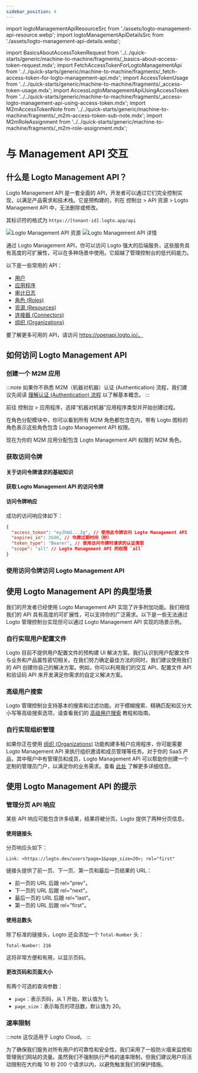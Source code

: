 ```yaml
---
sidebar_position: 4
---
```


import logtoManagementApiResourceSrc from './assets/logto-management-api-resource.webp';
import logtoManagementApiDetailsSrc from './assets/logto-management-api-details.webp';

import BasicsAboutAccessTokenRequest from '../../quick-starts/generic/machine-to-machine/fragments/\_basics-about-access-token-request.mdx';
import FetchAccessTokenForLogtoManagementApi from '../../quick-starts/generic/machine-to-machine/fragments/\_fetch-access-token-for-logto-management-api.mdx';
import AccessTokenUsage from '../../quick-starts/generic/machine-to-machine/fragments/\_access-token-usage.mdx';
import AccessLogtoManagementApiUsingAccessToken from '../../quick-starts/generic/machine-to-machine/fragments/\_access-logto-management-api-using-access-token.mdx';
import M2mAccessTokenNote from '../../quick-starts/generic/machine-to-machine/fragments/\_m2m-access-token-sub-note.mdx';
import M2mRoleAssignment from '../../quick-starts/generic/machine-to-machine/fragments/\_m2m-role-assignment.mdx';

# 与 Management API 交互

## 什么是 Logto Management API？

Logto Management API 是一套全面的 API，开发者可以通过它们完全控制实现，以满足产品需求和技术栈。它是预构建的，列在 <CloudLink to="/api-resources">控制台 > API 资源 > Logto Management API</CloudLink> 中，无法删除或修改。

其标识符的格式为 `https://[tenant-id].logto.app/api`

<img alt="Logto Management API 资源" src={logtoManagementApiResourceSrc} />

<img alt="Logto Management API 详情" src={logtoManagementApiDetailsSrc} />

通过 Logto Management API，你可以访问 Logto 强大的后端服务，这些服务具有高度的可扩展性，可以在多种场景中使用。它超越了管理控制台的低代码能力。

以下是一些常用的 API：

- [用户](https://openapi.logto.io/operation/operation-getuser)
- [应用程序](https://openapi.logto.io/operation/operation-listapplications)
- [审计日志](https://openapi.logto.io/operation/operation-listlogs)
- [角色 (Roles)](https://openapi.logto.io/operation/operation-listroles)
- [资源 (Resources)](https://openapi.logto.io/operation/operation-listresources)
- [连接器 (Connectors)](https://openapi.logto.io/operation/operation-listconnectors)
- [组织 (Organizations)](https://openapi.logto.io/operation/operation-listorganizations)

要了解更多可用的 API，请访问 https://openapi.logto.io/。

## 如何访问 Logto Management API

### 创建一个 M2M 应用

:::note
如果你不熟悉 M2M（机器对机器）认证 (Authentication) 流程，我们建议先阅读 [理解认证 (Authentication) 流程](/integrate-logto/integrate-logto-into-your-application/understand-authentication-flow/#machine-to-machine-authentication-flow) 以了解基本概念。
:::

前往 <CloudLink to="/applications">控制台 > 应用程序</CloudLink>，选择“机器对机器”应用程序类型并开始创建过程。

<M2mRoleAssignment />

在角色分配模块中，你可以看到所有 M2M 角色都包含在内，带有 Logto 图标的角色表示这些角色包含 Logto Management API 权限。

现在为你的 M2M 应用分配包含 Logto Management API 权限的 M2M 角色。

### 获取访问令牌

#### 关于访问令牌请求的基础知识

<BasicsAboutAccessTokenRequest />

#### 获取 Logto Management API 的访问令牌

<FetchAccessTokenForLogtoManagementApi />

#### 访问令牌响应

成功的访问响应体如下：

```json
{
  "access_token": "eyJhbG...2g", // 使用此令牌访问 Logto Management API
  "expires_in": 3600, // 令牌过期时间（秒）
  "token_type": "Bearer", // 使用访问令牌时请求的认证类型
  "scope": "all" // Logto Management API 的权限 `all`
}
```

<M2mAccessTokenNote />

### 使用访问令牌访问 Logto Management API

<AccessTokenUsage />

<AccessLogtoManagementApiUsingAccessToken />

## 使用 Logto Management API 的典型场景

我们的开发者已经使用 Logto Management API 实现了许多附加功能。我们相信我们的 API 具有高度的可扩展性，可以支持你的广泛需求。以下是一些无法通过 Logto 管理控制台实现但可以通过 Logto Management API 实现的场景示例。

### 自行实现用户配置文件

Logto 目前不提供用户配置文件的预构建 UI 解决方案。我们认识到用户配置文件与业务和产品属性密切相关。在我们努力确定最佳方法的同时，我们建议使用我们的 API 创建你自己的解决方案。例如，你可以利用我们的交互 API、配置文件 API 和验证码 API 来开发满足你需求的自定义解决方案。

### 高级用户搜索

Logto 管理控制台支持基本的搜索和过滤功能。对于模糊搜索、精确匹配和区分大小写等高级搜索选项，请查看我们的 [高级用户搜索](/user-management/advanced-user-search) 教程和指南。

### 自行实现组织管理

如果你正在使用 [组织 (Organizations)](/organizations) 功能构建多租户应用程序，你可能需要 Logto Management API 来执行组织邀请和成员管理等任务。对于你的 SaaS 产品，其中租户中有管理员和成员，Logto Management API 可以帮助你创建一个定制的管理员门户，以满足你的业务需求。查看 [此处](/end-user-flows/organization-experience/) 了解更多详细信息。

## 使用 Logto Management API 的提示

### 管理分页 API 响应

某些 API 响应可能包含许多结果，结果将被分页。Logto 提供了两种分页信息。

#### 使用链接头

分页响应头如下：

```
Link: <https://logto.dev/users?page=1&page_size=20>; rel="first"
```

链接头提供了前一页、下一页、第一页和最后一页结果的 URL：

- 前一页的 URL 后跟 rel="prev"。
- 下一页的 URL 后跟 rel="next"。
- 最后一页的 URL 后跟 rel="last"。
- 第一页的 URL 后跟 rel="first"。

#### 使用总数头

除了标准的链接头，Logto 还会添加一个 `Total-Number` 头：

```
Total-Number: 216
```

这将非常方便和有用，以显示页码。

#### 更改页码和页面大小

有两个可选的查询参数：

- `page`：表示页码，从 1 开始，默认值为 1。
- `page_size`：表示每页的项目数，默认值为 20。

### 速率限制

:::note
这仅适用于 Logto Cloud。
:::

为了确保我们服务对所有用户的可靠性和安全性，我们采用了一般防火墙来监控和管理我们网站的流量。虽然我们不强制执行严格的速率限制，但我们建议用户将活动限制在大约每 10 秒 200 个请求以内，以避免触发我们的保护措施。
